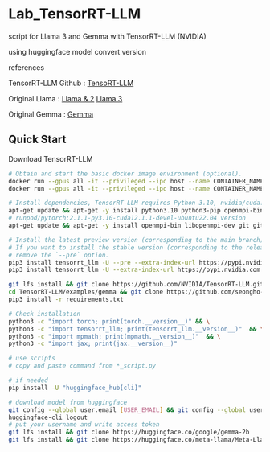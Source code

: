 # Lab_TensorRT-LLM
script for Llama 3 and Gemma with TensorRT-LLM (NVIDIA)

using huggingface model convert version

references

TensorRT-LLM Github : [TensoRT-LLM](https://github.com/NVIDIA/TensorRT-LLM)

Original Llama      : [Llama & 2](https://github.com/meta-llama/llama) [Llama 3  ](https://github.com/meta-llama/llama3)

Original Gemma      : [Gemma    ](https://github.com/google-deepmind/gemma)

## Quick Start
Download TensorRT-LLM
```bash
# Obtain and start the basic docker image environment (optional).
docker run --gpus all -it --privileged --ipc host --name CONTAINER_NAME -v /workspace nvidia/cuda:12.1.0-devel-ubuntu22.04
docker run --gpus all -it --privileged --ipc host --name CONTAINER_NAME -v /workspace runpod/pytorch:2.1.1-py3.10-cuda12.1.1-devel-ubuntu22.04

# Install dependencies, TensorRT-LLM requires Python 3.10, nvidia/cuda:12.1.0-devel-ubuntu22.04
apt-get update && apt-get -y install python3.10 python3-pip openmpi-bin libopenmpi-dev git git-lfs wget vim
# runpod/pytorch:2.1.1-py3.10-cuda12.1.1-devel-ubuntu22.04 version
apt-get update && apt-get -y install openmpi-bin libopenmpi-dev git git-lfs wget vim

# Install the latest preview version (corresponding to the main branch) of TensorRT-LLM.
# If you want to install the stable version (corresponding to the release branch), please
# remove the `--pre` option.
pip3 install tensorrt_llm -U --pre --extra-index-url https://pypi.nvidia.com
pip3 install tensorrt_llm -U --extra-index-url https://pypi.nvidia.com

git lfs install && git clone https://github.com/NVIDIA/TensorRT-LLM.git && \
cd TensorRT-LLM/examples/gemma && git clone https://github.com/seongho-git/Lab_TensorRT-LLM && \
pip3 install -r requirements.txt

# Check installation
python3 -c "import torch; print(torch.__version__)" && \
python3 -c "import tensorrt_llm; print(tensorrt_llm.__version__)"  && \
python3 -c "import mpmath; print(mpmath.__version__)"  && \
python3 -c "import jax; print(jax.__version__)"

# use scripts
# copy and paste command from *_script.py

# if needed
pip install -U "huggingface_hub[cli]"

# download model from huggingface
git config --global user.email [USER_EMAIL] && git config --global user.name [USER_NAME]
huggingface-cli logout
# put your username and write access token
git lfs install && git clone https://huggingface.co/google/gemma-2b
git lfs install && git clone https://huggingface.co/meta-llama/Meta-Llama-3-8B
```
